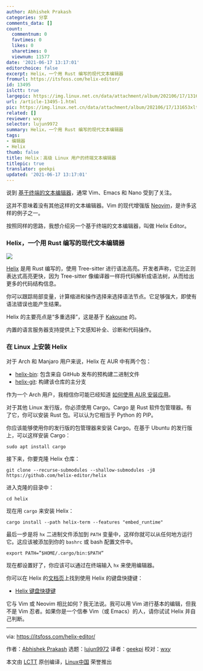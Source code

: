 ```yaml
---
author: Abhishek Prakash
categories: 分享
comments_data: []
count:
  commentnum: 0
  favtimes: 0
  likes: 0
  sharetimes: 0
  viewnum: 11577
date: '2021-06-17 13:17:01'
editorchoice: false
excerpt: Helix，一个用 Rust 编写的现代文本编辑器
fromurl: https://itsfoss.com/helix-editor/
id: 13495
islctt: true
largepic: https://img.linux.net.cn/data/attachment/album/202106/17/131653xltiz1xmqolm0he8.jpg
url: /article-13495-1.html
pic: https://img.linux.net.cn/data/attachment/album/202106/17/131653xltiz1xmqolm0he8.jpg.thumb.jpg
related: []
reviewer: wxy
selector: lujun9972
summary: Helix，一个用 Rust 编写的现代文本编辑器
tags:
- 编辑器
- Helix
thumb: false
title: Helix：高级 Linux 用户的终端文本编辑器
titlepic: true
translator: geekpi
updated: '2021-06-17 13:17:01'
---
```


 


说到 [基于终端的文本编辑器](https://itsfoss.com/command-line-text-editors-linux/)，通常 Vim、Emacs 和 Nano 受到了关注。


这并不意味着没有其他这样的文本编辑器。Vim 的现代增强版 [Neovim](https://neovim.io/)，是许多这样的例子之一。


按照同样的思路，我想介绍另一个基于终端的文本编辑器，叫做 Helix Editor。


### Helix，一个用 Rust 编写的现代文本编辑器


![](https://img.linux.net.cn/data/attachment/album/202106/17/131653xltiz1xmqolm0he8.jpg)


[Helix](https://helix-editor.com/) 是用 Rust 编写的，使用 Tree-sitter 进行语法高亮。开发者声称，它比正则表达式高亮更快，因为 Tree-sitter 像编译器一样将代码解析成语法树，从而给出更多的代码结构信息。


你可以跟踪局部变量，计算缩进和操作选择来选择语法节点。它足够强大，即使有语法错误也能产生结果。


Helix 的主要亮点是“多重选择”，这是基于 [Kakoune](http://kakoune.org/) 的。


内置的语言服务器支持提供上下文感知补全、诊断和代码操作。


### 在 Linux 上安装 Helix


对于 Arch 和 Manjaro 用户来说，Helix 在 AUR 中有两个包：


* [helix-bin](https://aur.archlinux.org/packages/helix-bin/): 包含来自 GitHub 发布的预构建二进制文件
* [helix-git](https://aur.archlinux.org/packages/helix-git/): 构建该仓库的主分支


作为一个 Arch 用户，我相信你可能已经知道 [如何使用 AUR 安装应用](https://itsfoss.com/aur-arch-linux/)。


对于其他 Linux 发行版，你必须使用 Cargo。Cargo 是 Rust 软件包管理器。有了它，你可以安装 Rust 包。可以认为它相当于 Python 的 PIP。


你应该能够使用你的发行版的包管理器来安装 Cargo。在基于 Ubuntu 的发行版上，可以这样安装 Cargo：



```
sudo apt install cargo

```

接下来，你要克隆 Helix 仓库：



```
git clone --recurse-submodules --shallow-submodules -j8 https://github.com/helix-editor/helix

```

进入克隆的目录中：



```
cd helix

```

现在用 `cargo` 来安装 Helix：



```
cargo install --path helix-term --features "embed_runtime"

```

最后一步是将 `hx` 二进制文件添加到 `PATH` 变量中，这样你就可以从任何地方运行它。这应该被添加到你的 `bashrc` 或 bash 配置文件中。



```
export PATH=”$HOME/.cargo/bin:$PATH”

```

现在都设置好了，你应该可以通过在终端输入 `hx` 来使用编辑器。


你可以在 Helix 的[文档页](https://docs.helix-editor.com/)上找到使用 Helix 的键盘快捷键：


* [Helix 键盘快捷键](https://docs.helix-editor.com/keymap.html)


它与 Vim 或 Neovim 相比如何？我无法说。我可以用 Vim 进行基本的编辑，但我不是 Vim 忍者。如果你是一个信奉 Vim（或 Emacs）的人，请你试试 Helix 并自己判断。




---


via: <https://itsfoss.com/helix-editor/>


作者：[Abhishek Prakash](https://itsfoss.com/author/abhishek/) 选题：[lujun9972](https://github.com/lujun9972) 译者：[geekpi](https://github.com/geekpi) 校对：[wxy](https://github.com/wxy)


本文由 [LCTT](https://github.com/LCTT/TranslateProject) 原创编译，[Linux中国](https://linux.cn/) 荣誉推出